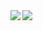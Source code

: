 <a href="https://lon9.github.io">
<img align="left" src="https://github-readme-stats.vercel.app/api?username=CoGian&count_private=true&show_icons=true&theme=dark" />
</a>
<a href="https://lon9.github.io">
<img align="left" src="https://github-readme-stats.vercel.app/api/top-langs/?username=CoGian&theme=dark&hide=html" />
</a>
